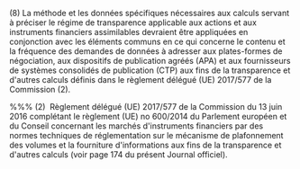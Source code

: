 (8) La méthode et les données spécifiques nécessaires aux calculs servant à préciser le régime de transparence applicable aux actions et aux instruments financiers assimilables devraient être appliquées en conjonction avec les éléments communs en ce qui concerne le contenu et la fréquence des demandes de données à adresser aux plates-formes de négociation, aux dispositifs de publication agréés (APA) et aux fournisseurs de systèmes consolidés de publication (CTP) aux fins de la transparence et d'autres calculs définis dans le règlement délégué (UE) 2017/577 de la Commission (2).

%%% (2)  Règlement délégué (UE) 2017/577 de la Commission du 13 juin 2016 complétant le règlement (UE) no 600/2014 du Parlement européen et du Conseil concernant les marchés d'instruments financiers par des normes techniques de réglementation sur le mécanisme de plafonnement des volumes et la fourniture d'informations aux fins de la transparence et d'autres calculs (voir page 174 du présent Journal officiel).